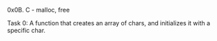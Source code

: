 0x0B. C - malloc, free

Task 0: A function that creates an array of chars, and initializes it with a specific char.
